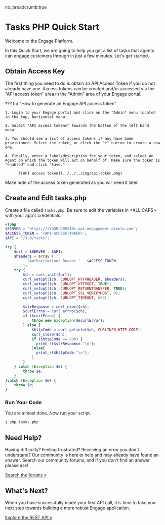 no_breadcrumb:true

# Tasks PHP Quick Start

Welcome to the Engage Platform.

In this Quick Start, we are going to help you get a list of tasks that agents can engage customers through in just a few minutes. Let's get started.

## Obtain Access Key

The first thing you need to do is obtain an API Access Token if you do not already have one. Access tokens can be created and/or accessed via the "API access token" area in the "Admin" area of your Engage portal.

??? tip "How to generate an Engage API access token"

    1. Login to your Engage portal and click on the "Admin" menu located in the top, horizontal menu.

    2. Select "API access tokens" towards the bottom of the left hand menu.

    3. You should see a list of access tokens if any have been provisioned. Select the token, or click the "+" button to create a new one.

    4. Finally, enter a label/description for your token, and select an Agent on which the token will act on behalf of. Make sure the token is "enabled" and click "Save."

          ![API access token](../../../img/api-token.png)

Make note of the access token generated as you will need it later.

## Create and Edit tasks.php

Create a file called `tasks.php`. Be sure to edit the variables in &lt;ALL CAPS&gt; with your app's credentials.

``` PHP
<?php
$SERVER = "https://<YOUR-DOMAIN>.api.engagement.dimelo.com";
$ACCESS_TOKEN = '<API-ACCESS-TOKEN>';
$API = "/1.0/tasks";

try {
    $url = $SERVER . $API;
    $headers = array (
          'Authorization: Bearer ' . $ACCESS_TOKEN
        );
    try {
        $ch = curl_init($url);
        curl_setopt($ch, CURLOPT_HTTPHEADER, $headers);
        curl_setopt($ch, CURLOPT_HTTPGET, TRUE);
        curl_setopt($ch, CURLOPT_RETURNTRANSFER, TRUE);
        curl_setopt($ch, CURLOPT_SSL_VERIFYHOST, 0);
        curl_setopt($ch, CURLOPT_TIMEOUT, 600);

        $strResponse = curl_exec($ch);
        $curlErrno = curl_errno($ch);
        if ($curlErrno) {
            throw new Exception($ecurlError);
        } else {
            $httpCode = curl_getinfo($ch, CURLINFO_HTTP_CODE);
            curl_close($ch);
            if ($httpCode == 200) {
              print_r($strResponse."\n");
            }else{
              print_r($httpCode."\n");
            }
        }
    } catch (Exception $e) {
        throw $e;
    }
}catch (Exception $e) {
    throw $e;
}
```

### Run Your Code

You are almost done. Now run your script.

```bash
$ php tasks.php
```

## Need Help?

Having difficulty? Feeling frustrated? Receiving an error you don't understand? Our community is here to help and may already have found an answer. Search our community forums, and if you don't find an answer please ask!

<a target="_new" href="https://forums.developers.ringcentral.com/search.html?c=72&includeChildren=true&f=&type=question+OR+kbentry+OR+topic&redirect=search%2Fsearch&sort=newest&q=interactions">Search the forums &raquo;</a>

## What's Next?

When you have successfully made your first API call, it is time to take your next step towards building a more robust Engage application.

<a class="btn btn-success btn-lg" href="https://developers.ringcentral.com/engage/api-reference/">Explore the REST API &raquo;</a>
